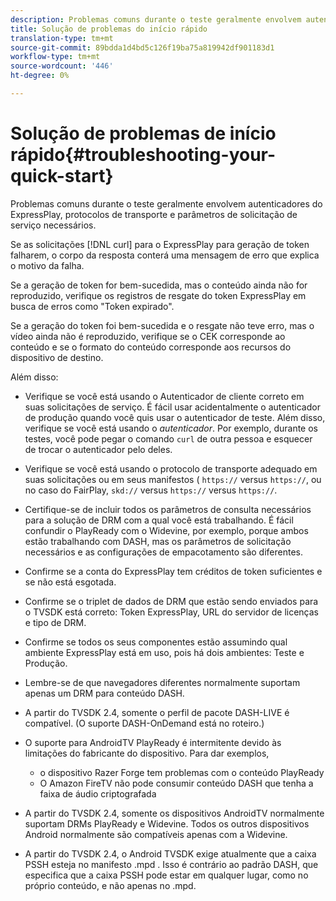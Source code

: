 ```yaml
---
description: Problemas comuns durante o teste geralmente envolvem autenticadores do ExpressPlay, protocolos de transporte e parâmetros de solicitação de serviço necessários.
title: Solução de problemas do início rápido
translation-type: tm+mt
source-git-commit: 89bdda1d4bd5c126f19ba75a819942df901183d1
workflow-type: tm+mt
source-wordcount: '446'
ht-degree: 0%

---
```



# Solução de problemas de início rápido{#troubleshooting-your-quick-start}

Problemas comuns durante o teste geralmente envolvem autenticadores do ExpressPlay, protocolos de transporte e parâmetros de solicitação de serviço necessários.

Se as solicitações [!DNL curl] para o ExpressPlay para geração de token falharem, o corpo da resposta conterá uma mensagem de erro que explica o motivo da falha.

Se a geração de token for bem-sucedida, mas o conteúdo ainda não for reproduzido, verifique os registros de resgate do token ExpressPlay em busca de erros como &quot;Token expirado&quot;.

Se a geração do token foi bem-sucedida e o resgate não teve erro, mas o vídeo ainda não é reproduzido, verifique se o CEK corresponde ao conteúdo e se o formato do conteúdo corresponde aos recursos do dispositivo de destino.

Além disso:

* Verifique se você está usando o Autenticador de cliente correto em suas solicitações de serviço. É fácil usar acidentalmente o autenticador de produção quando você quis usar o autenticador de teste. Além disso, verifique se você está usando o *autenticador*. Por exemplo, durante os testes, você pode pegar o comando `curl` de outra pessoa e esquecer de trocar o autenticador pelo deles.

* Verifique se você está usando o protocolo de transporte adequado em suas solicitações ou em seus manifestos ( `https://` versus `https://`, ou no caso do FairPlay, `skd://` versus `https://` versus `https://`.

* Certifique-se de incluir todos os parâmetros de consulta necessários para a solução de DRM com a qual você está trabalhando. É fácil confundir o PlayReady com o Widevine, por exemplo, porque ambos estão trabalhando com DASH, mas os parâmetros de solicitação necessários e as configurações de empacotamento são diferentes.
* Confirme se a conta do ExpressPlay tem créditos de token suficientes e se não está esgotada.
* Confirme se o triplet de dados de DRM que estão sendo enviados para o TVSDK está correto: Token ExpressPlay, URL do servidor de licenças e tipo de DRM.
* Confirme se todos os seus componentes estão assumindo qual ambiente ExpressPlay está em uso, pois há dois ambientes: Teste e Produção.
* Lembre-se de que navegadores diferentes normalmente suportam apenas um DRM para conteúdo DASH.
* A partir do TVSDK 2.4, somente o perfil de pacote DASH-LIVE é compatível. (O suporte DASH-OnDemand está no roteiro.)
* O suporte para AndroidTV PlayReady é intermitente devido às limitações do fabricante do dispositivo. Para dar exemplos,

   * o dispositivo Razer Forge tem problemas com o conteúdo PlayReady
   * O Amazon FireTV não pode consumir conteúdo DASH que tenha a faixa de áudio criptografada

* A partir do TVSDK 2.4, somente os dispositivos AndroidTV normalmente suportam DRMs PlayReady e Widevine. Todos os outros dispositivos Android normalmente são compatíveis apenas com a Widevine.
* A partir do TVSDK 2.4, o Android TVSDK exige atualmente que a caixa PSSH esteja no manifesto .mpd . Isso é contrário ao padrão DASH, que especifica que a caixa PSSH pode estar em qualquer lugar, como no próprio conteúdo, e não apenas no .mpd.

